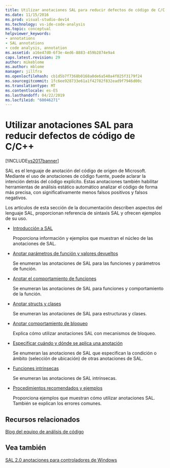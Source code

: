 ```yaml
---
title: Utilizar anotaciones SAL para reducir defectos de código de C/C ++ | Microsoft Docs
ms.date: 11/15/2016
ms.prod: visual-studio-dev14
ms.technology: vs-ide-code-analysis
ms.topic: conceptual
helpviewer_keywords:
- annotations
- SAL annotations
- code analysis, annotation
ms.assetid: a16e47d0-6f3e-4ed6-8883-459b2874e9a4
caps.latest.revision: 29
author: mikeblome
ms.author: mblome
manager: jillfra
ms.openlocfilehash: cb1d5b7f7368b0168a0de6a540a4f025f3179f24
ms.sourcegitcommit: 1fc6ee928733e61a1f42782f832ead9f7946d00c
ms.translationtype: MT
ms.contentlocale: es-ES
ms.lasthandoff: 04/22/2019
ms.locfileid: "60046271"
---
```

# <a name="using-sal-annotations-to-reduce-cc-code-defects"></a>Utilizar anotaciones SAL para reducir defectos de código de C/C++
[!INCLUDE[vs2017banner](../includes/vs2017banner.md)]

SAL es el lenguaje de anotación del código de origen de Microsoft. Mediante el uso de anotaciones de código fuente, puede aclarar la intención detrás del código explícito. Estas anotaciones también habilitar herramientas de análisis estático automático analizar el código de forma más precisa, con significativamente menos falsos positivos y falsos negativos.  
  
 Los artículos de esta sección de la documentación describen aspectos del lenguaje SAL, proporcionan referencia de sintaxis SAL y ofrecen ejemplos de su uso.  
  
- [Introducción a SAL](../code-quality/understanding-sal.md)  
  
     Proporciona información y ejemplos que muestran el núcleo de las anotaciones de SAL.  
  
- [Anotar parámetros de función y valores devueltos](../code-quality/annotating-function-parameters-and-return-values.md)  
  
     Se enumeran las anotaciones de SAL para las funciones y parámetros de función.  
  
- [Anotar el comportamiento de funciones](../code-quality/annotating-function-behavior.md)  
  
     Se enumeran las anotaciones de SAL para funciones y comportamiento de la función.  
  
- [Anotar structs y clases](../code-quality/annotating-structs-and-classes.md)  
  
     Se enumeran las anotaciones de SAL para estructuras y clases.  
  
- [Anotar comportamiento de bloqueo](../code-quality/annotating-locking-behavior.md)  
  
     Explica cómo utilizar anotaciones SAL con mecanismos de bloqueo.  
  
- [Especificar cuándo y dónde se aplica una anotación](../code-quality/specifying-when-and-where-an-annotation-applies.md)  
  
     Se enumeran las anotaciones de SAL que especifican la condición o ámbito (selección de ubicación) de otras anotaciones de SAL.  
  
- [Funciones intrínsecas](../code-quality/intrinsic-functions.md)  
  
     Se enumeran las anotaciones de SAL intrínsecas.  
  
- [Procedimientos recomendados y ejemplos](../code-quality/best-practices-and-examples-sal.md)  
  
     Proporciona ejemplos que muestran cómo utilizar anotaciones SAL. También se explican los errores comunes.  
  
## <a name="related-resources"></a>Recursos relacionados  
 [Blog del equipo de análisis de código](http://go.microsoft.com/fwlink/?LinkId=251197)  
  
## <a name="see-also"></a>Vea también  
 [SAL 2.0 anotaciones para controladores de Windows](http://go.microsoft.com/fwlink/?LinkId=250979)
